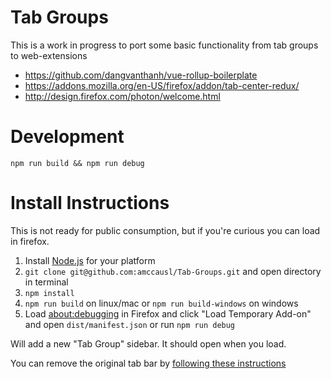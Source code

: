# Tab Groups

This is a work in progress to port some basic functionality from tab groups to web-extensions

- https://github.com/dangvanthanh/vue-rollup-boilerplate
- https://addons.mozilla.org/en-US/firefox/addon/tab-center-redux/
- http://design.firefox.com/photon/welcome.html

# Development
```
npm run build && npm run debug
```

# Install Instructions

This is not ready for public consumption, but if you're curious you can load in firefox.

1. Install [Node.js](https://nodejs.org/en/) for your platform
2. `git clone git@github.com:amccausl/Tab-Groups.git` and open directory in terminal
3. `npm install`
4. `npm run build` on linux/mac or `npm run build-windows` on windows
5. Load [about:debugging](about:debugging) in Firefox and click "Load Temporary Add-on" and open `dist/manifest.json` or run `npm run debug`

Will add a new "Tab Group" sidebar.  It should open when you load.

You can remove the original tab bar by [following these instructions](https://superuser.com/questions/1261660/firefox-quantum-ver-57-how-can-i-hide-the-horizontal-tab-bar-with-treesty/1261661)
